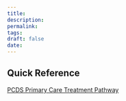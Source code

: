 ```yaml
---
title:
description: 
permalink: 
tags: 
draft: false
date:
---
```

## Quick Reference 
[PCDS Primary Care Treatment Pathway](https://www.pcds.org.uk/files/general/Rosacea_Treatment_2019-web.pdf)
